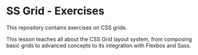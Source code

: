 # SS Grid - Exercises

This repository contains exercises on CSS grids.

This lesson teaches all about the CSS Grid layout system, from composing basic grids to advanced concepts to its integration with Flexbox and Sass.

